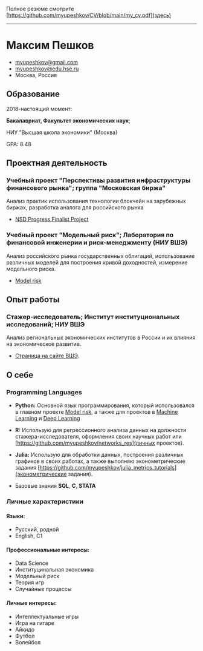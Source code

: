 Полное резюме смотрите [https://github.com/myupeshkov/CV/blob/main/my_cv.pdf](здесь)

-----

# Максим Пешков

- <myupeshkov@gmail.com>
- <myupeshkov@edu.hse.ru>
- Москва, Россия

## Образование

2018-настоящий момент:

**Бакалавриат, Факультет экономических наук**; 

НИУ "Высшая школа экономики" (Москва)

GPA: 8.48

## Проектная деятельность


### Учебный проект "Перспективы развития инфраструктуры финансового рынка"; группа "Московская биржа"

Анализ практик использования технологии блокчейн на зарубежных биржах, разработка аналога для российского рынка 

* [NSD Progress Finalist Project](https://github.com/myupeshkov/nsd_moex) 

### Учебный проект "Модельный риск"; Лаборатория по финансовой инженерии и риск-менеджменту (НИУ ВШЭ)

Анализ российского рынка государственных облигаций, использование различных моделей для построения кривой доходностей, измерение модельного риска.

* [Model risk](https://github.com/myupeshkov/Model_risk)
  
## Опыт работы


### Стажер-исследователь; Институт институциональных исследований; НИУ ВШЭ

Анализ региональных экономических институтов в России и их влияния на экономическое развитие.

* [Страница на сайте ВШЭ](https://www.hse.ru/org/persons/225568032). 

## О себе

### Programming Languages
  - **Python:** Основной язык программирования, который использовался в главном проекте 
    [Model risk](https://github.com/myupeshkov/Model_risk), а также 
    для проектов в [Machine Learning](https://github.com/myupeshkov/Machine_Learning) и [Deep Learning](https://github.com/myupeshkov/Deep_Learning)

  - **R:** Использую для регрессионного анализа данных на должности стажера-исследователя, оформления своих научных работ или [https://github.com/myupeshkov/networks_res](личных проектов).

  - **Julia:** Использую для обработки данных, построения различных графиков в своих работах, а также выполняю эконометрические задания
    [https://github.com/myupeshkov/julia_metrics_tutorials](эконометрические задания).

  -  Базовые знания **SQL**, **C**, **STATA**


### Личные характеристики

#### Языки:
   * Русский, родной
   * English, C1

#### Профессиональные интересы:
   * Data Science
   * Институцинальная экономика
   * Модельный риск
   * Теория игр
   * Случайные процессы
  
#### Личные интересы:
   * Интеллектуальные игры
   * Игра на гитаре
   * Айкидо
   * Футбол
   * Волейбол
